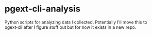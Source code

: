 # pgext-cli-analysis
Python scripts for analyzing data I collected. Potentially I'll move this to pgext-cli after I figure stuff out but for now it exists in a new repo.
